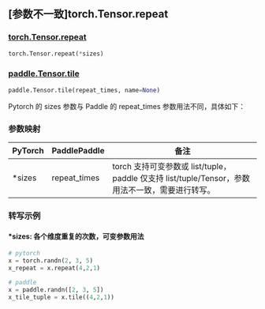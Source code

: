 ## [参数不一致]torch.Tensor.repeat

### [torch.Tensor.repeat](https://pytorch.org/docs/1.13/generated/torch.Tensor.repeat.html)

```python
torch.Tensor.repeat(*sizes)
```

### [paddle.Tensor.tile](https://www.paddlepaddle.org.cn/documentation/docs/zh/api/paddle/Tensor_cn.html#tile-repeat-times-name-none)

```python
paddle.Tensor.tile(repeat_times, name=None)
```

Pytorch 的 sizes 参数与 Paddle 的 repeat_times 参数用法不同，具体如下：
### 参数映射
| PyTorch       | PaddlePaddle | 备注                                                   |
| ------------- | ------------ | ------------------------------------------------------ |
| *sizes | repeat_times | torch 支持可变参数或 list/tuple，paddle 仅支持 list/tuple/Tensor，参数用法不一致，需要进行转写。|

### 转写示例
#### *sizes: 各个维度重复的次数，可变参数用法
```python
# pytorch
x = torch.randn(2, 3, 5)
x_repeat = x.repeat(4,2,1)

# paddle
x = paddle.randn([2, 3, 5])
x_tile_tuple = x.tile((4,2,1))
```
